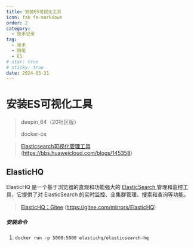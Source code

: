 ```yaml
---
title: 安装ES可视化工具
icon: fab fa-markdown
order: 2
category:
  - 技术记录
tag:
  - 技术
  - 随笔
  - ES
# star: true
# sticky: true
date: 2024-05-31
---
```


# 安装ES可视化工具



> deepin_64（20社区版）
>
> docker-ce



> [Elasticsearch可视化管理工具](https://bbs.huaweicloud.com/blogs/145358)   (https://bbs.huaweicloud.com/blogs/145358)



## ElasticHQ

ElasticHQ 是一个基于浏览器的直观和功能强大的 [ElasticSearch ](https://www.oschina.net/p/elasticsearch)管理和监控工具，它提供了对 ElasticSearch 的实时监控、全集群管理、搜索和查询等功能。

> [ElasticHQ：Gitee](https://gitee.com/mirrors/ElasticHQ)   (https://gitee.com/mirrors/ElasticHQ)

##### 安装命令

1. `docker run -p 5000:5000 elastichq/elasticsearch-hq`














